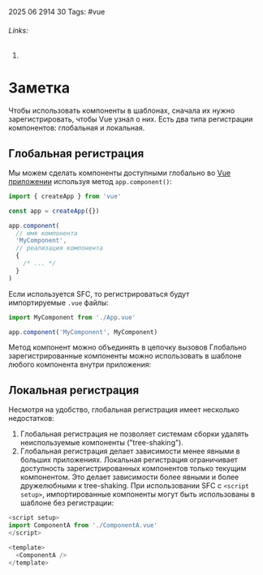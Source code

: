 2025 06 2914 30
Tags: #vue 
###### Links: 
1) 
# Заметка
Чтобы использовать компоненты в шаблонах, сначала их нужно зарегистрировать, чтобы Vue узнал о них. Есть два типа регистрации компонентов: глобальная и локальная.
## Глобальная регистрация
Мы можем сделать компоненты доступными глобально во [Vue приложении](https://ru.vuejs.org/guide/essentials/application.html) используя метод `app.component()`:
```js
import { createApp } from 'vue'

const app = createApp({})

app.component(
  // имя компонента
  'MyComponent',
  // реализация компонента
  {
    /* ... */
  }
)
```
Если используется SFC, то регистрироваться будут импортируемые `.vue` файлы:
```js
import MyComponent from './App.vue'

app.component('MyComponent', MyComponent)
```
Метод компонент можно объединять в цепочку вызовов
Глобально зарегистрированные компоненты можно использовать в шаблоне любого компонента внутри приложения:
## Локальная регистрация
Несмотря на удобство, глобальная регистрация имеет несколько недостатков:
1) Глобальная регистрация не позволяет системам сборки удалять неиспользуемые компоненты ("tree-shaking").
2) Глобальная регистрация делает зависимости менее явными в больших приложениях.
Локальная регистрация ограничивает доступность зарегистрированных компонентов только текущим компонентом. Это делает зависимости более явными и более дружелюбными к tree-shaking.
При использовании SFC с `<script setup>`, импортированные компоненты могут быть использованы в шаблоне без регистрации:
```js
<script setup>
import ComponentA from './ComponentA.vue'
</script>

<template>
  <ComponentA />
</template>
```
